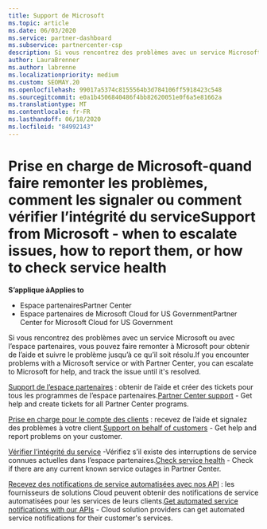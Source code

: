 ```yaml
---
title: Support de Microsoft
ms.topic: article
ms.date: 06/03/2020
ms.service: partner-dashboard
ms.subservice: partnercenter-csp
description: Si vous rencontrez des problèmes avec un service Microsoft ou avec l’Espace partenaires, vous pouvez demander de l’aide à Microsoft et suivre l’incident jusqu’à sa résolution.
author: LauraBrenner
ms.author: labrenne
ms.localizationpriority: medium
ms.custom: SEOMAY.20
ms.openlocfilehash: 99017a5374c8155564b3d784106ff5918423c548
ms.sourcegitcommit: e0a1b4506840486f4bb82620051e0f6a5e81662a
ms.translationtype: MT
ms.contentlocale: fr-FR
ms.lasthandoff: 06/18/2020
ms.locfileid: "84992143"
---
```

# <a name="support-from-microsoft---when-to-escalate-issues-how-to-report-them-or-how-to-check-service-health"></a><span data-ttu-id="a1a76-103">Prise en charge de Microsoft-quand faire remonter les problèmes, comment les signaler ou comment vérifier l’intégrité du service</span><span class="sxs-lookup"><span data-stu-id="a1a76-103">Support from Microsoft - when to escalate issues, how to report them, or how to check service health</span></span>

<span data-ttu-id="a1a76-104">**S’applique à**</span><span class="sxs-lookup"><span data-stu-id="a1a76-104">**Applies to**</span></span>

- <span data-ttu-id="a1a76-105">Espace partenaires</span><span class="sxs-lookup"><span data-stu-id="a1a76-105">Partner Center</span></span>
- <span data-ttu-id="a1a76-106">Espace partenaires de Microsoft Cloud for US Government</span><span class="sxs-lookup"><span data-stu-id="a1a76-106">Partner Center for Microsoft Cloud for US Government</span></span>

<span data-ttu-id="a1a76-107">Si vous rencontrez des problèmes avec un service Microsoft ou avec l’espace partenaires, vous pouvez faire remonter à Microsoft pour obtenir de l’aide et suivre le problème jusqu’à ce qu’il soit résolu.</span><span class="sxs-lookup"><span data-stu-id="a1a76-107">If you encounter problems with a Microsoft service or with Partner Center, you can escalate to Microsoft for help, and track the issue until it's resolved.</span></span>

<span data-ttu-id="a1a76-108">[Support de l’espace partenaires](report-problems-with-partner-center.md) : obtenir de l’aide et créer des tickets pour tous les programmes de l’espace partenaires.</span><span class="sxs-lookup"><span data-stu-id="a1a76-108">[Partner Center support](report-problems-with-partner-center.md) - Get help and create tickets for all Partner Center programs.</span></span>

<span data-ttu-id="a1a76-109">[Prise en charge pour le compte des clients](report-problems-on-behalf-of-a-customer.md) : recevez de l’aide et signalez des problèmes à votre client.</span><span class="sxs-lookup"><span data-stu-id="a1a76-109">[Support on behalf of customers](report-problems-on-behalf-of-a-customer.md) - Get help and report problems on your customer.</span></span>

<span data-ttu-id="a1a76-110">[Vérifier l’intégrité du service](check-service-health.md) -Vérifiez s’il existe des interruptions de service connues actuelles dans l’espace partenaires.</span><span class="sxs-lookup"><span data-stu-id="a1a76-110">[Check service health](check-service-health.md) - Check if there are any current known service outages in Partner Center.</span></span>

<span data-ttu-id="a1a76-111">[Recevez des notifications de service automatisées avec nos API](get-automated-service-notifications-with-our-apis.md) : les fournisseurs de solutions Cloud peuvent obtenir des notifications de service automatisées pour les services de leurs clients.</span><span class="sxs-lookup"><span data-stu-id="a1a76-111">[Get automated service notifications with our APIs](get-automated-service-notifications-with-our-apis.md) - Cloud solution providers can get automated service notifications for their customer's services.</span></span>


 

 



